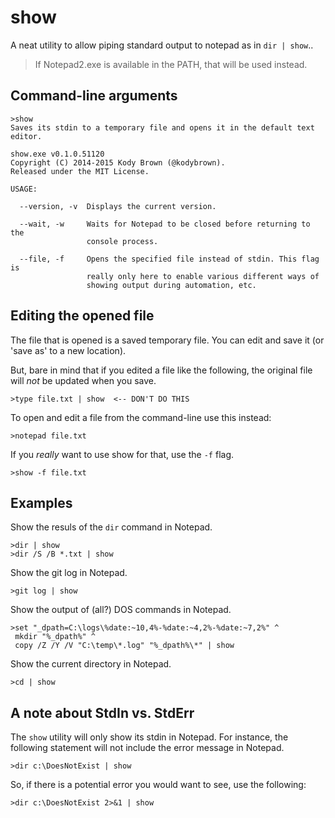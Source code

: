 # show
A neat utility to allow piping standard output to notepad as in `dir | show`..

> If Notepad2.exe is available in the PATH, that will be used instead.

Command-line arguments
----------------------

    >show
    Saves its stdin to a temporary file and opens it in the default text editor.
    
    show.exe v0.1.0.51120
    Copyright (C) 2014-2015 Kody Brown (@kodybrown).
    Released under the MIT License.
    
    USAGE:
    
      --version, -v  Displays the current version.
    
      --wait, -w     Waits for Notepad to be closed before returning to the
                     console process.
      
      --file, -f     Opens the specified file instead of stdin. This flag is
                     really only here to enable various different ways of
                     showing output during automation, etc.

Editing the opened file
-----------------------

The file that is opened is a saved temporary file. You can edit and save it (or 'save as' to a new location).

But, bare in mind that if you edited a file like the following, the original file will _not_ be updated when you save.

    >type file.txt | show  <-- DON'T DO THIS

To open and edit a file from the command-line use this instead:

    >notepad file.txt

If you _really_ want to use show for that, use the `-f` flag.

    >show -f file.txt

Examples
--------

Show the resuls of the `dir` command in Notepad.

    >dir | show
    >dir /S /B *.txt | show

Show the git log in Notepad.

    >git log | show

Show the output of (all?) DOS commands in Notepad.

    >set "_dpath=C:\logs\%date:~10,4%-%date:~4,2%-%date:~7,2%" ^
     mkdir "%_dpath%" ^
     copy /Z /Y /V "C:\temp\*.log" "%_dpath%\*" | show

Show the current directory in Notepad.

    >cd | show

A note about StdIn vs. StdErr
-----------------------------

The `show` utility will only show its stdin in Notepad. For instance, the following statement will not include the error message in Notepad.

    >dir c:\DoesNotExist | show

So, if there is a potential error you would want to see, use the following:

    >dir c:\DoesNotExist 2>&1 | show

